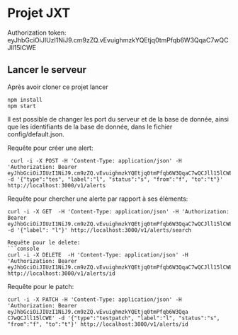 # Projet JXT

Authorization token: eyJhbGciOiJIUzI1NiJ9.cm9zZQ.vEvuighmzkYQEtjq0tmPfqb6W3QqaC7wQCJll15lCWE

## Lancer le serveur
Après avoir cloner ce projet lancer
```console
npm install
npm start
```

Il est possible de changer les port du serveur et de la base de donnée, ainsi que les identifiants de la base de donnée, dans le fichier config/default.json.

Requête pour créer une alert:
```console
 curl -i -X POST -H 'Content-Type: application/json' -H 'Authorization: Bearer eyJhbGciOiJIUzI1NiJ9.cm9zZQ.vEvuighmzkYQEtjq0tmPfqb6W3QqaC7wQCJll15lCWE' -d '{"type":"tes", "label":"l", "status":"s", "from":"f", "to":"t"}' http://localhost:3000/v1/alerts
 ```
 Requête pour chercher une alerte par rapport à ses éléments:
 ```console
 curl -i -X GET  -H 'Content-Type: application/json' -H 'Authorization: Bearer eyJhbGciOiJIUzI1NiJ9.cm9zZQ.vEvuighmzkYQEtjq0tmPfqb6W3QqaC7wQCJll15lCWE' -d '{"label": "l"}' http://localhost:3000/v1/alerts/search

Requête pour le delete:
```console
curl -i -X DELETE  -H 'Content-Type: application/json' -H 'Authorization: Bearer eyJhbGciOiJIUzI1NiJ9.cm9zZQ.vEvuighmzkYQEtjq0tmPfqb6W3QqaC7wQCJll15lCWE'  http://localhost:3000/v1/alerts/id
```

 Requête pour le patch:
 ```console
curl -i -X PATCH -H 'Content-Type: application/json' -H 'Authorization: Bearer eyJhbGciOiJIUzI1NiJ9.cm9zZQ.vEvuighmzkYQEtjq0tmPfqb6W3Qqa
C7wQCJll15lCWE' -d '{"type":"testpatch", "label":"l", "status":"s", "from":"f", "to":"t"}' http://localhost:3000/v1/alerts/id
```